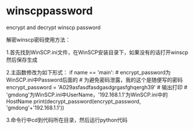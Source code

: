# winscppassword
encrypt and decrypt winscp password

解密winscp密码使用方法： 

1.首先找到WinSCP.ini文件，在WinSCP安装目录下，如果没有的话打开winscp然后保存生成

2.主函数修改为如下形式： 
if name == 'main': 
    # encrypt_password为WinSCP.ini中Password后面的
    # 为避免密码泄露，我的这个是随便写的密码 
    encrypt_password = 'A029asfasdfasdgasdgrgasfghqergh39' 
    # 输出打印 
    # 'gmdong'为WinSCP.ini中UserName，'192.168.1.1'为WinSCP.ini中的HostName 
    print(decrypt_password(encrypt_password, 'gmdong'+'192.168.1.1'))

3.命令行中cd到代码所在目录，然后运行python代码
